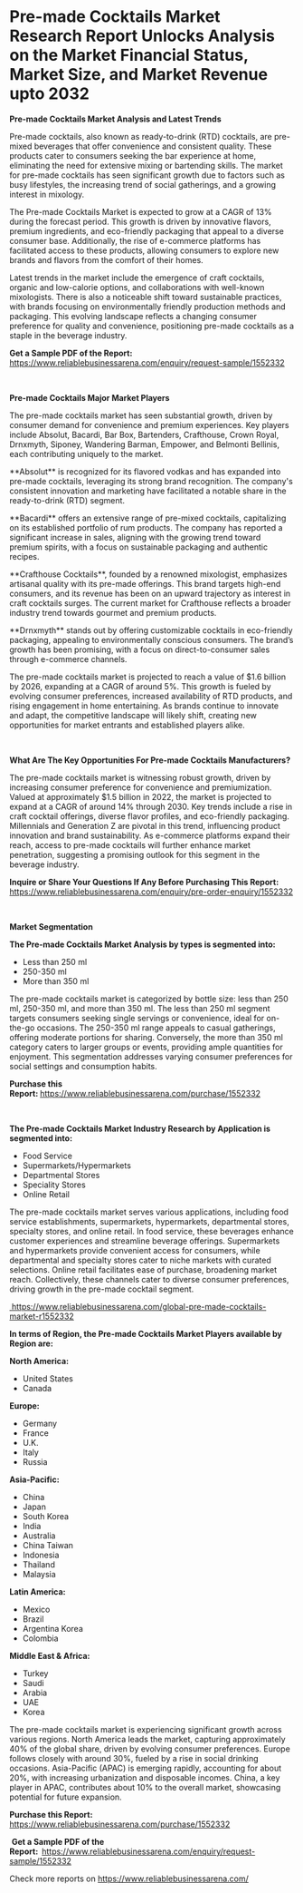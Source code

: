 <p><h1>Pre-made Cocktails Market Research Report Unlocks Analysis on the Market Financial Status, Market Size, and Market Revenue upto 2032</h1></p><p><strong>Pre-made Cocktails Market Analysis and Latest Trends</strong></p>
<p><p>Pre-made cocktails, also known as ready-to-drink (RTD) cocktails, are pre-mixed beverages that offer convenience and consistent quality. These products cater to consumers seeking the bar experience at home, eliminating the need for extensive mixing or bartending skills. The market for pre-made cocktails has seen significant growth due to factors such as busy lifestyles, the increasing trend of social gatherings, and a growing interest in mixology.</p><p>The Pre-made Cocktails Market is expected to grow at a CAGR of 13% during the forecast period. This growth is driven by innovative flavors, premium ingredients, and eco-friendly packaging that appeal to a diverse consumer base. Additionally, the rise of e-commerce platforms has facilitated access to these products, allowing consumers to explore new brands and flavors from the comfort of their homes.</p><p>Latest trends in the market include the emergence of craft cocktails, organic and low-calorie options, and collaborations with well-known mixologists. There is also a noticeable shift toward sustainable practices, with brands focusing on environmentally friendly production methods and packaging. This evolving landscape reflects a changing consumer preference for quality and convenience, positioning pre-made cocktails as a staple in the beverage industry.</p></p>
<p><strong>Get a Sample PDF of the Report:&nbsp;</strong> <a href="https://www.reliablebusinessarena.com/enquiry/request-sample/1552332?utm_campaign=3531&utm_medium=2&utm_source=Github&utm_content=ia&utm_term=07042025&utm_id=pre-made-cocktails">https://www.reliablebusinessarena.com/enquiry/request-sample/1552332</a></p>
<p>&nbsp;</p>
<p><strong>Pre-made Cocktails Major Market Players</strong></p>
<p><p>The pre-made cocktails market has seen substantial growth, driven by consumer demand for convenience and premium experiences. Key players include Absolut, Bacardi, Bar Box, Bartenders, Crafthouse, Crown Royal, Drnxmyth, Siponey, Wandering Barman, Empower, and Belmonti Bellinis, each contributing uniquely to the market.</p><p>**Absolut** is recognized for its flavored vodkas and has expanded into pre-made cocktails, leveraging its strong brand recognition. The company's consistent innovation and marketing have facilitated a notable share in the ready-to-drink (RTD) segment.</p><p>**Bacardi** offers an extensive range of pre-mixed cocktails, capitalizing on its established portfolio of rum products. The company has reported a significant increase in sales, aligning with the growing trend toward premium spirits, with a focus on sustainable packaging and authentic recipes.</p><p>**Crafthouse Cocktails**, founded by a renowned mixologist, emphasizes artisanal quality with its pre-made offerings. This brand targets high-end consumers, and its revenue has been on an upward trajectory as interest in craft cocktails surges. The current market for Crafthouse reflects a broader industry trend towards gourmet and premium products.</p><p>**Drnxmyth** stands out by offering customizable cocktails in eco-friendly packaging, appealing to environmentally conscious consumers. The brand’s growth has been promising, with a focus on direct-to-consumer sales through e-commerce channels.</p><p>The pre-made cocktails market is projected to reach a value of $1.6 billion by 2026, expanding at a CAGR of around 5%. This growth is fueled by evolving consumer preferences, increased availability of RTD products, and rising engagement in home entertaining. As brands continue to innovate and adapt, the competitive landscape will likely shift, creating new opportunities for market entrants and established players alike.</p></p>
<p>&nbsp;</p>
<p><strong>What Are The Key Opportunities For Pre-made Cocktails Manufacturers?</strong></p>
<p><p>The pre-made cocktails market is witnessing robust growth, driven by increasing consumer preference for convenience and premiumization. Valued at approximately $1.5 billion in 2022, the market is projected to expand at a CAGR of around 14% through 2030. Key trends include a rise in craft cocktail offerings, diverse flavor profiles, and eco-friendly packaging. Millennials and Generation Z are pivotal in this trend, influencing product innovation and brand sustainability. As e-commerce platforms expand their reach, access to pre-made cocktails will further enhance market penetration, suggesting a promising outlook for this segment in the beverage industry.</p></p>
<p><strong>Inquire or Share Your Questions If Any Before Purchasing This Report:</strong> <a href="https://www.reliablebusinessarena.com/enquiry/pre-order-enquiry/1552332?utm_campaign=3531&utm_medium=2&utm_source=Github&utm_content=ia&utm_term=07042025&utm_id=pre-made-cocktails">https://www.reliablebusinessarena.com/enquiry/pre-order-enquiry/1552332</a></p>
<p>&nbsp;</p>
<p><strong>Market Segmentation</strong></p>
<p><strong>The Pre-made Cocktails Market Analysis by types is segmented into:</strong></p>
<p><ul><li>Less than 250 ml</li><li>250-350 ml</li><li>More than 350 ml</li></ul></p>
<p><p>The pre-made cocktails market is categorized by bottle size: less than 250 ml, 250-350 ml, and more than 350 ml. The less than 250 ml segment targets consumers seeking single servings or convenience, ideal for on-the-go occasions. The 250-350 ml range appeals to casual gatherings, offering moderate portions for sharing. Conversely, the more than 350 ml category caters to larger groups or events, providing ample quantities for enjoyment. This segmentation addresses varying consumer preferences for social settings and consumption habits.</p></p>
<p><strong>Purchase this Report:&nbsp;</strong><a href="https://www.reliablebusinessarena.com/purchase/1552332?utm_campaign=3531&utm_medium=2&utm_source=Github&utm_content=ia&utm_term=07042025&utm_id=pre-made-cocktails">https://www.reliablebusinessarena.com/purchase/1552332</a></p>
<p>&nbsp;</p>
<p><strong>The Pre-made Cocktails Market Industry Research by Application is segmented into:</strong></p>
<p><ul><li>Food Service</li><li>Supermarkets/Hypermarkets</li><li>Departmental Stores</li><li>Speciality Stores</li><li>Online Retail</li></ul></p>
<p><p>The pre-made cocktails market serves various applications, including food service establishments, supermarkets, hypermarkets, departmental stores, specialty stores, and online retail. In food service, these beverages enhance customer experiences and streamline beverage offerings. Supermarkets and hypermarkets provide convenient access for consumers, while departmental and specialty stores cater to niche markets with curated selections. Online retail facilitates ease of purchase, broadening market reach. Collectively, these channels cater to diverse consumer preferences, driving growth in the pre-made cocktail segment.</p></p>
<p><a href="https://www.reliablebusinessarena.com/global-pre-made-cocktails-market-r1552332?utm_campaign=3531&utm_medium=2&utm_source=Github&utm_content=ia&utm_term=07042025&utm_id=pre-made-cocktails">&nbsp;https://www.reliablebusinessarena.com/global-pre-made-cocktails-market-r1552332</a></p>
<p><strong>In terms of Region, the Pre-made Cocktails Market Players available by Region are:</strong></p>
<p>
    <p> <strong> North America: </strong>
        <ul>
            <li>United States</li>
            <li>Canada</li>
        </ul>
        </p> 
    <p> <strong> Europe: </strong>
        <ul>
            <li>Germany</li>
            <li>France</li>
            <li>U.K.</li>
            <li>Italy</li>
            <li>Russia</li>
        </ul>
        </p> 
    <p> <strong> Asia-Pacific: </strong>
        <ul>
            <li>China</li>
            <li>Japan</li>
            <li>South Korea</li>
            <li>India</li>
            <li>Australia</li>
            <li>China Taiwan</li>
            <li>Indonesia</li>
            <li>Thailand</li>
            <li>Malaysia</li>
        </ul>
        </p> 
    <p> <strong> Latin America: </strong>
        <ul>
            <li>Mexico</li>
            <li>Brazil</li>
            <li>Argentina Korea</li>
            <li>Colombia</li>
        </ul>
        </p> 
    <p> <strong> Middle East & Africa: </strong>
        <ul>
            <li>Turkey</li>
            <li>Saudi</li>
            <li>Arabia</li>
            <li>UAE</li>
            <li>Korea</li>
        </ul>
    </p>
    </p>
<p><p>The pre-made cocktails market is experiencing significant growth across various regions. North America leads the market, capturing approximately 40% of the global share, driven by evolving consumer preferences. Europe follows closely with around 30%, fueled by a rise in social drinking occasions. Asia-Pacific (APAC) is emerging rapidly, accounting for about 20%, with increasing urbanization and disposable incomes. China, a key player in APAC, contributes about 10% to the overall market, showcasing potential for future expansion.</p></p>
<p><strong>Purchase this Report: </strong><a href="https://www.reliablebusinessarena.com/purchase/1552332?utm_campaign=3531&utm_medium=2&utm_source=Github&utm_content=ia&utm_term=07042025&utm_id=pre-made-cocktails">https://www.reliablebusinessarena.com/purchase/1552332</a></p>
<p>&nbsp;<strong>Get a Sample PDF of the Report:&nbsp;&nbsp;</strong><a href="https://www.reliablebusinessarena.com/enquiry/request-sample/1552332?utm_campaign=3531&utm_medium=2&utm_source=Github&utm_content=ia&utm_term=07042025&utm_id=pre-made-cocktails">https://www.reliablebusinessarena.com/enquiry/request-sample/1552332</a></p>
<p><strong></strong></p>
<p>Check more reports on <a href="https://www.reliablebusinessarena.com/?utm_campaign=3531&utm_medium=2&utm_source=Github&utm_content=ia&utm_term=07042025&utm_id=pre-made-cocktails">https://www.reliablebusinessarena.com/</a></p>